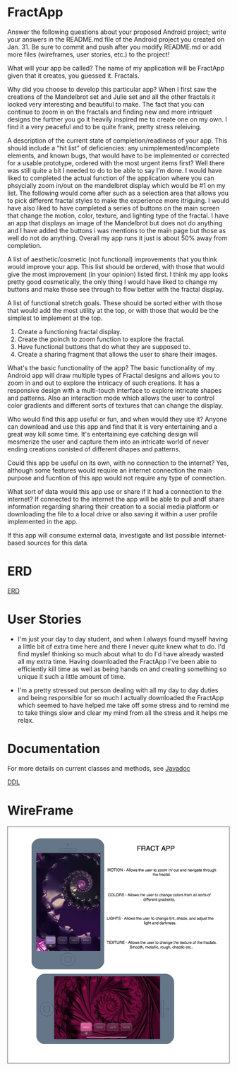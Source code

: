 # FractApp

Answer the following questions about your proposed Android project; write your answers in the README.md file
of the Android project you created on Jan. 31. Be sure to commit and push after you modify README.md or add more files
(wireframes, user stories, etc.) to the project!

What will your app be called? 
The name of my application will be FractApp given that it creates, you guessed it. Fractals.

Why did you choose to develop this particular app? When I first saw the creations of the Mandelbrot set and Julie set and all the other fractals it looked very interesting and beautiful to make. The fact that you can continue to zoom in on the fractals and finding new and more intriquet designs the further you go it heavily inspired me to create one on my own. I find it a very peaceful and to be quite frank, pretty stress releiving.

A description of the current state of completion/readiness of your app. This should include a “hit list” of deficiencies: any unimplemented/incomplete elements, and known bugs, that would have to be implemented or corrected for a usable prototype, ordered with the most urgent items first? Well there was still quite a bit I needed to do to be able to say I'm done. I would have liked to completed the actual function of the application where you can phsycially zoom in/out on the mandelbrot display which would be #1 on my list. The following would come after such as a selection area that allows you to pick different fractal styles to make the experience more itriguing. I would have also liked to have completed a series of buttons on the main screen that change the motion, color, texture, and lighting type of the fractal. I have an app that displays an image of the Mandelbrot but does not do anything and I have added the buttons i was mentions to the main page but those as well do not do anything. Overall my app runs it just is about 50% away from completion.

A list of aesthetic/cosmetic (not functional) improvements that you think would improve your app. This list should be ordered, with those that would give the most improvement (in your opinion) listed first. I think my app looks pretty good cosmetically, the only thing I would have liked to change my buttons and make those see through to flow better with the fractal display.

A list of functional stretch goals. These should be sorted either with those that would add the most utility at the top, or with those that would be the simplest to implement at the top. 
1. Create a functioning fractal display.
2. Create the poinch to zoom function to explore the fractal.
3. Have functional buttons that do what they are supposed to.
4. Create a sharing fragment that allows the user to share their images.

What's the basic functionality of the app? The basic functionality of my Android app will draw multiple types of Fractal designs and allows you to zoom in and out to explore the intricacy of such creations. It has a responsive design with a multi-touch interface to explore intricate shapes and patterns. Also an interaction mode which allows the user to control color gradients and different sorts of textures that can change the display. 

Who would find this app useful or fun, and when would they use it? Anyone can download and use this app and find that it is very entertaining and a great way kill some time. It's entertaining eye catching design will mesmerize the user and capture them into an intricate world of never ending creations conisted of different dhapes and patterns.

Could this app be useful on its own, with no connection to the internet? Yes, although some features would require an internet connection the main purpose and fucntion of this app would not require any type of connection.

What sort of data would this app use or share if it had a connection to the internet? If connected to the internet the app will be able to pull andf share information regarding sharing their creation to a social media platform or downloading the file to a local drive or also saving it within a user profile implemented in the app. 

If this app will consume external data, investigate and list possible internet-based sources for this data.

# ERD
[ERD](TheRealERD.pdf)

# User Stories

* I'm just your day to day student, and when I always found myself having a little bit of extra time here and there I never quite knew what to do. I'd find myslef thinking so much about what to do I'd have already wasted all my extra time. Having downloaded the FractApp I've been able to efficiently kill time as well as being hands on and creating something so unique it such a little amount of time. 

* I'm a pretty stressed out person dealing with all my day to day duties and being responsible for so much I actually downloaded the FractApp which seemed to have helped me take off some stress and to remind me to take things slow and clear my mind from all the stress and it helps me relax.

# Documentation
For more details on current classes and methods, see [Javadoc](docs/api/)

[DDL](docs/ddl.md)

# WireFrame
![WireFrame](WireFrame.png)

